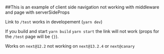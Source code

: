 ##This is an example of client side navigation not working with middleware and page with serverSideProps

Link to `/test` works in developement (`yarn dev`)

If you build and start `yarn build` `yarn start` the link will not work (props for the `/test` page will be `{}`).

Works on `next@12.2` not working on `next@13.2.4` or `next@canary` 